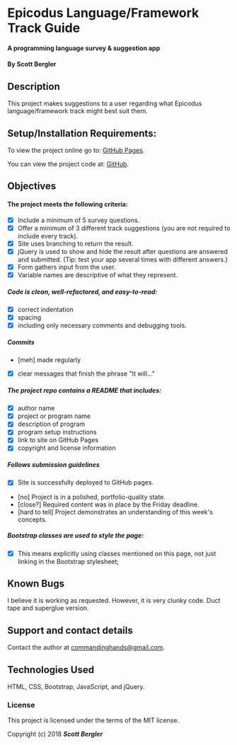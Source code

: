 # Epicodus Language/Framework Track Guide

#### A programming language survey & suggestion app

#### By Scott Bergler

## Description
This project makes suggestions to a user regarding what Epicodus language/framework track might best suit them.

## Setup/Installation Requirements:
To view the project online go to: [GitHub Pages](https://skillitzimberg.github.io/suggestions).

You can view the project code at: [GitHub](https://github.com/skillitzimberg/suggestions).

## Objectives
#### The project meets the following criteria:
- [x] Include a minimum of 5 survey questions.
- [x] Offer a minimum of 3 different track suggestions (you are not required to include every track).
- [x] Site uses branching to return the result.
- [x] jQuery is used to show and hide the result after questions are answered and submitted. (Tip: test your app several times with different answers.)
- [x] Form gathers input from the user.
- [x] Variable names are descriptive of what they represent.

##### Code is clean, well-refactored, and easy-to-read:
- [x] correct indentation
- [x] spacing
- [x] including only necessary comments and debugging tools.

##### Commits
- [meh] made regularly
- [x] clear messages that finish the phrase "It will…"

##### The project repo contains a README that includes:
- [x] author name
- [x] project or program name
- [x] description of program
- [x] program setup instructions
- [x] link to site on GitHub Pages
- [x] copyright and license information

##### Follows submission guidelines
- [x] Site is successfully deployed to GitHub pages.
- [no] Project is in a polished, portfolio-quality state.
- [close?] Required content was in place by the Friday deadline.
- [hard to tell] Project demonstrates an understanding of this week's concepts.


##### Bootstrap classes are used to style the page:
- [x] This means explicitly using classes mentioned on this page, not just linking in the Bootstrap stylesheet;

## Known Bugs
I believe it is working as requested. However, it is very clunky code. Duct tape and superglue version.

## Support and contact details

Contact the author at [commandinghands@gmail.com](mailto:commandinghands@gmail.com).

## Technologies Used

HTML, CSS, Bootstrap, JavaScript, and jQuery.

### License

This project is licensed under the terms of the MIT license.

Copyright (c) 2018 **_Scott Bergler_**

